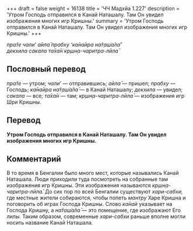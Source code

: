 +++
draft = false
weight = 16138
title = 'ЧЧ Мадхйа 1.227'
description = 'Утром Господь отправился в Канай Наташалу. Там Он увидел изображения многих игр Кришны.'
summary = 'Утром Господь отправился в Канай Наташалу. Там Он увидел изображения многих игр Кришны.'
+++

_пра̄те чали’ а̄ила̄ прабху ‘ка̄на̄ира на̄т̣аш́а̄ла̄’  
декхила сакала та̄ха̄н̇ кр̣шн̣а-чаритра-лӣла̄_

## Пословный перевод

_пра̄те_ — утром; _чали’_ — отправившись; _а̄ила̄_ — пришел; _прабху_ — Господь; _ка̄на̄ира_ _на̄т̣аш́а̄ла̄_ — в Канай Наташалу; _декхила_ — увидел; _сакала_ — все; _та̄ха̄н̇_ — там; _кр̣шн̣а_\-_чаритра_\-_лӣла̄_ — изображения игр Шри Кришны.

## Перевод

**Утром Господь отправился в Канай Наташалу. Там Он увидел изображения многих игр Кришны.**

## Комментарий

В то время в Бенгалии было много мест, которые назывались Канай Наташала. Люди приходили туда посмотреть на собранные там изображения игр Кришны. Эти изображения называются _кр̣шн̣а-чаритра-лӣла̄._ До сих пор по всей Бенгалии существуют _хари-сабхи,_ где местные жители собираются, чтобы попеть _мантру_ Харе Кришна и поговорить об играх Господа Кришны. Слово _ка̄на̄и_ указывает на Господа Кришну, а _на̄таш́а̄ла̄ —_ это помещение, где изображают Его _лилы_. Таким образом, современные _хари-сабхи_ раньше вполне могли носить название Канай Наташала.
